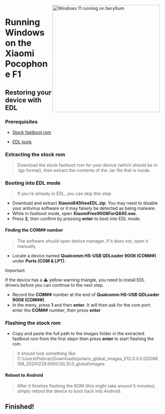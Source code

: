 <img align="right" src="https://github.com/n00b69/woa-beryllium/blob/main/beryllium.png" width="350" alt="Windows 11 running on beryllium">

# Running Windows on the Xiaomi Pocophone F1

## Restoring your device with EDL

### Prerequisites
- [Stock fastboot rom](https://xmfirmwareupdater.com//miui/beryllium/)

- [EDL tools](https://github.com/n00b69/woa-beryllium/releases/download/Files/Xiaomi845freeEDL.zip)

### Extracting the stock rom
> Download the stock fastboot rom for your device (which should be in .tgz format), then extract the contents of the .tar file that is inside.

### Booting into EDL mode
> If you're already in EDL, you can skip this step
- Download and extract **Xiaomi845freeEDL.zip**. You may need to disable your antivirus software or it may falsely be detected as being malware.
- While in fastboot mode, open **XiaomiFree9008ForQ845.exe**.
- Press **2**, then confirm by pressing **enter** to boot into EDL mode.

#### Finding the COM## number
> The software should open device manager. If it does not, open it manually
- Locate a device named **Qualcomm HS-USB QDLoader 9008 (COM##)** under **Ports (COM & LPT)**.
> [!Important]
> If the device has a ⚠️ yellow warning triangle, you need to install EDL drivers before you can continue to the next step.
- Record the **COM##** number at the end of **Qualcomm HS-USB QDLoader 9008 (COM##)**.
- In the menu, press **1** and then **enter**. It will then ask for the com port: enter the **COM##** number, then press **enter**

### Flashing the stock rom
- Copy and paste the full path to the images folder in the extracted fastboot rom from the first stepn then press **enter** to start flashing the rom.
> It should look something like: C:\Users\Pidoraz\Downloads\polaris_global_images_V12.0.3.0.QDGMIXM_20201228.0000.00_10.0_global\images

#### Reboot to Android
> After it finishes flashing the ROM (this might take around 5 minutes), simply reboot the device to boot back into Android.

## Finished!












